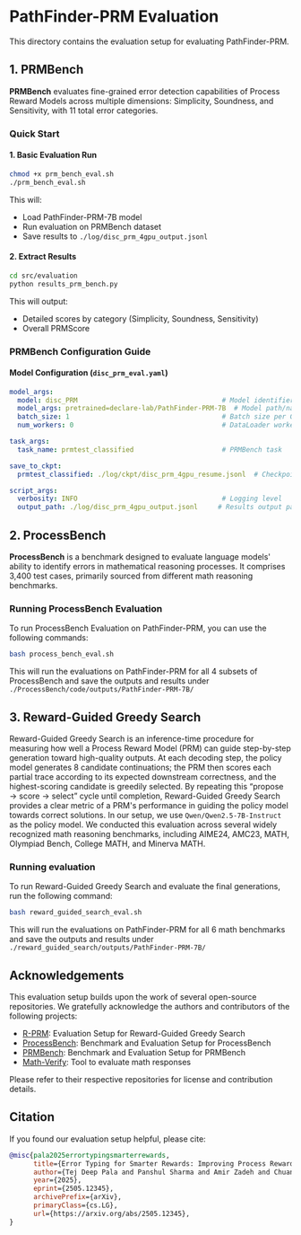 # PathFinder-PRM Evaluation

This directory contains the evaluation setup for evaluating PathFinder-PRM.

## 1. PRMBench

**PRMBench** evaluates fine-grained error detection capabilities of Process Reward Models across multiple dimensions: Simplicity, Soundness, and Sensitivity, with 11 total error categories.

### Quick Start

#### 1. Basic Evaluation Run

```bash
chmod +x prm_bench_eval.sh
./prm_bench_eval.sh
```

This will:
- Load PathFinder-PRM-7B model
- Run evaluation on PRMBench dataset
- Save results to `./log/disc_prm_4gpu_output.jsonl`

#### 2. Extract Results

```bash
cd src/evaluation
python results_prm_bench.py
```

This will output:
- Detailed scores by category (Simplicity, Soundness, Sensitivity)
- Overall PRMScore

### PRMBench Configuration Guide

#### Model Configuration (`disc_prm_eval.yaml`)

```yaml
model_args:
  model: disc_PRM                                    # Model identifier
  model_args: pretrained=declare-lab/PathFinder-PRM-7B  # Model path/name
  batch_size: 1                                      # Batch size per GPU
  num_workers: 0                                     # DataLoader workers

task_args:
  task_name: prmtest_classified                      # PRMBench task

save_to_ckpt:
  prmtest_classified: ./log/ckpt/disc_prm_4gpu_resume.jsonl  # Checkpoint path

script_args:
  verbosity: INFO                                    # Logging level
  output_path: ./log/disc_prm_4gpu_output.jsonl     # Results output path
```

## 2. ProcessBench

**ProcessBench** is a benchmark designed to evaluate language models' ability to identify errors in mathematical reasoning processes. It comprises 3,400 test cases, primarily sourced from different math reasoning benchmarks.

### Running ProcessBench Evaluation
To run ProcessBench Evaluation on PathFinder-PRM, you can use the following commands:

```bash
bash process_bench_eval.sh
```

This will run the evaluations on PathFinder-PRM for all 4 subsets of ProcessBench and save the outputs and results under `./ProcessBench/code/outputs/PathFinder-PRM-7B/`

## 3. Reward-Guided Greedy Search

Reward-Guided Greedy Search is an inference-time procedure for measuring how well a Process Reward Model (PRM) can guide step-by-step generation toward high-quality outputs. At each decoding step, the policy model generates 8 candidate continuations; the PRM then scores each partial trace according to its expected downstream correctness, and the highest-scoring candidate is greedily selected. By repeating this “propose → score → select” cycle until completion, Reward-Guided Greedy Search provides a clear metric of a PRM's performance in guiding the policy model towards correct solutions. In our setup, we use `Qwen/Qwen2.5-7B-Instruct` as the policy model. We conducted this evaluation across several widely recognized math reasoning benchmarks, including AIME24, AMC23, MATH, Olympiad Bench, College MATH, and Minerva MATH.

### Running evaluation
To run Reward-Guided Greedy Search and evaluate the final generations, run the following command:

```bash
bash reward_guided_search_eval.sh
```

This will run the evaluations on PathFinder-PRM for all 6 math benchmarks and save the outputs and results under `./reward_guided_search/outputs/PathFinder-PRM-7B/`

## Acknowledgements

This evaluation setup builds upon the work of several open-source repositories. We gratefully acknowledge the authors and contributors of the following projects:

- [R-PRM](https://github.com/NJUNLP/R-PRM/tree/main): Evaluation Setup for Reward-Guided Greedy Search  
- [ProcessBench](https://github.com/QwenLM/ProcessBench): Benchmark and Evaluation Setup for ProcessBench
- [PRMBench](https://github.com/ssmisya/PRMBench/tree/main): Benchmark and Evaluation Setup for PRMBench
- [Math-Verify](https://github.com/huggingface/Math-Verify): Tool to evaluate math responses

Please refer to their respective repositories for license and contribution details.


## Citation

If you found our evaluation setup helpful, please cite:

```bibtex
@misc{pala2025errortypingsmarterrewards,
      title={Error Typing for Smarter Rewards: Improving Process Reward Models with Error-Aware Hierarchical Supervision}, 
      author={Tej Deep Pala and Panshul Sharma and Amir Zadeh and Chuan Li and Soujanya Poria},
      year={2025},
      eprint={2505.12345},
      archivePrefix={arXiv},
      primaryClass={cs.LG},
      url={https://arxiv.org/abs/2505.12345}, 
}
```
